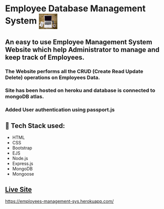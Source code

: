 # Employee Database Management System     <img align="center" width="60" height="50" src="public/img/icon.jpg">
## An easy to use Employee Management System Website which help Administrator to manage and keep track of Employees. 
### The Website performs all the CRUD (Create Read Update Delete) operations on Employees Data.
### Site has been hosted on heroku and database is connected to mongoDB atlas.
### Added User authentication using passport.js
## :rocket: Tech Stack used: 
- HTML
- CSS
- Bootstrap
- EJS
- Node.js
- Express.js
- MongoDB
- Mongoose
 


## [Live Site](https://employees-management-sys.herokuapp.com/)
https://employees-management-sys.herokuapp.com/
